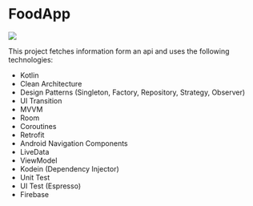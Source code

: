 # FoodApp
 ![](foodapp.gif)
 
This project fetches information form an api and uses the following technologies:


  - Kotlin
  - Clean Architecture
  - Design Patterns (Singleton, Factory, Repository, Strategy, Observer)
  - UI Transition
  - MVVM
  - Room
  - Coroutines
  - Retrofit
  - Android Navigation Components
  - LiveData
  - ViewModel
  - Kodein (Dependency Injector)
  - Unit Test
  - UI Test (Espresso)
  - Firebase 
 



